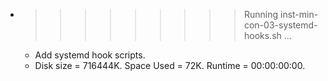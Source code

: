 * >>>>>>>>> Running inst-min-con-03-systemd-hooks.sh ...
  * Add systemd hook scripts.
  * Disk size = 716444K. Space Used = 72K. Runtime = 00:00:00:00.
